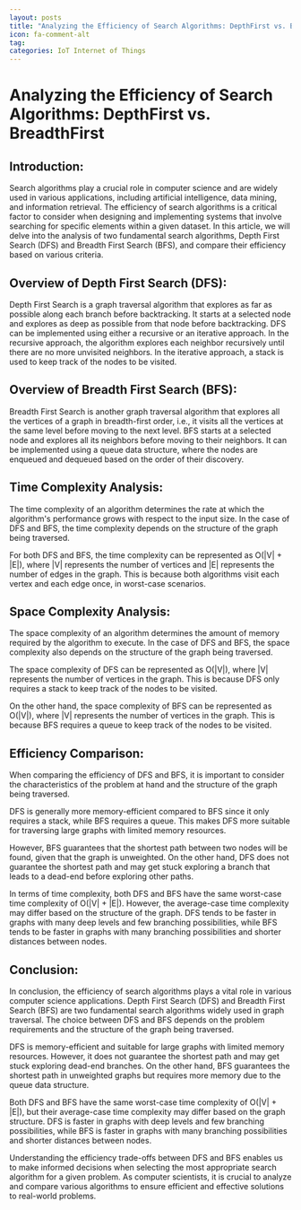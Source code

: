 ```yaml
---
layout: posts
title: "Analyzing the Efficiency of Search Algorithms: DepthFirst vs. BreadthFirst"
icon: fa-comment-alt
tag:      
categories: IoT Internet of Things
---
```



# Analyzing the Efficiency of Search Algorithms: DepthFirst vs. BreadthFirst

## Introduction:
Search algorithms play a crucial role in computer science and are widely used in various applications, including artificial intelligence, data mining, and information retrieval. The efficiency of search algorithms is a critical factor to consider when designing and implementing systems that involve searching for specific elements within a given dataset. In this article, we will delve into the analysis of two fundamental search algorithms, Depth First Search (DFS) and Breadth First Search (BFS), and compare their efficiency based on various criteria.

## Overview of Depth First Search (DFS):
Depth First Search is a graph traversal algorithm that explores as far as possible along each branch before backtracking. It starts at a selected node and explores as deep as possible from that node before backtracking. DFS can be implemented using either a recursive or an iterative approach. In the recursive approach, the algorithm explores each neighbor recursively until there are no more unvisited neighbors. In the iterative approach, a stack is used to keep track of the nodes to be visited.

## Overview of Breadth First Search (BFS):
Breadth First Search is another graph traversal algorithm that explores all the vertices of a graph in breadth-first order, i.e., it visits all the vertices at the same level before moving to the next level. BFS starts at a selected node and explores all its neighbors before moving to their neighbors. It can be implemented using a queue data structure, where the nodes are enqueued and dequeued based on the order of their discovery.

## Time Complexity Analysis:
The time complexity of an algorithm determines the rate at which the algorithm's performance grows with respect to the input size. In the case of DFS and BFS, the time complexity depends on the structure of the graph being traversed.

For both DFS and BFS, the time complexity can be represented as O(|V| + |E|), where |V| represents the number of vertices and |E| represents the number of edges in the graph. This is because both algorithms visit each vertex and each edge once, in worst-case scenarios.

## Space Complexity Analysis:
The space complexity of an algorithm determines the amount of memory required by the algorithm to execute. In the case of DFS and BFS, the space complexity also depends on the structure of the graph being traversed.

The space complexity of DFS can be represented as O(|V|), where |V| represents the number of vertices in the graph. This is because DFS only requires a stack to keep track of the nodes to be visited.

On the other hand, the space complexity of BFS can be represented as O(|V|), where |V| represents the number of vertices in the graph. This is because BFS requires a queue to keep track of the nodes to be visited.

## Efficiency Comparison:
When comparing the efficiency of DFS and BFS, it is important to consider the characteristics of the problem at hand and the structure of the graph being traversed.

DFS is generally more memory-efficient compared to BFS since it only requires a stack, while BFS requires a queue. This makes DFS more suitable for traversing large graphs with limited memory resources.

However, BFS guarantees that the shortest path between two nodes will be found, given that the graph is unweighted. On the other hand, DFS does not guarantee the shortest path and may get stuck exploring a branch that leads to a dead-end before exploring other paths.

In terms of time complexity, both DFS and BFS have the same worst-case time complexity of O(|V| + |E|). However, the average-case time complexity may differ based on the structure of the graph. DFS tends to be faster in graphs with many deep levels and few branching possibilities, while BFS tends to be faster in graphs with many branching possibilities and shorter distances between nodes.

## Conclusion:
In conclusion, the efficiency of search algorithms plays a vital role in various computer science applications. Depth First Search (DFS) and Breadth First Search (BFS) are two fundamental search algorithms widely used in graph traversal. The choice between DFS and BFS depends on the problem requirements and the structure of the graph being traversed.

DFS is memory-efficient and suitable for large graphs with limited memory resources. However, it does not guarantee the shortest path and may get stuck exploring dead-end branches. On the other hand, BFS guarantees the shortest path in unweighted graphs but requires more memory due to the queue data structure.

Both DFS and BFS have the same worst-case time complexity of O(|V| + |E|), but their average-case time complexity may differ based on the graph structure. DFS is faster in graphs with deep levels and few branching possibilities, while BFS is faster in graphs with many branching possibilities and shorter distances between nodes.

Understanding the efficiency trade-offs between DFS and BFS enables us to make informed decisions when selecting the most appropriate search algorithm for a given problem. As computer scientists, it is crucial to analyze and compare various algorithms to ensure efficient and effective solutions to real-world problems.